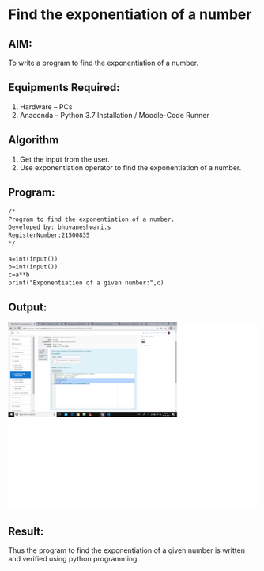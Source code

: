 # Find the exponentiation of a number

## AIM:
To write a program to find the exponentiation of a number.

## Equipments Required:
1. Hardware – PCs
2. Anaconda – Python 3.7 Installation / Moodle-Code Runner

## Algorithm
1. Get the input from the user.
2. Use exponentiation operator to find the exponentiation of a number.

## Program:
```
/*
Program to find the exponentiation of a number.
Developed by: bhuvaneshwari.s
RegisterNumber:21500835 
*/

a=int(input())
b=int(input())
c=a**b
print("Exponentiation of a given number:",c)
```
## Output:
![output](.//e1.png)


## Result:
Thus the program to find the exponentiation of a given number is written and verified using python programming.
